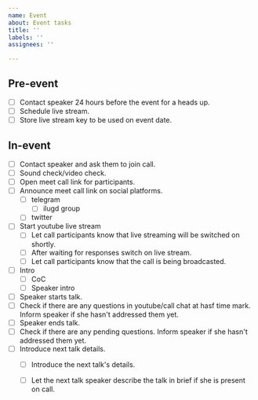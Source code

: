 ```yaml
---
name: Event
about: Event tasks
title: ''
labels: ''
assignees: ''

---
```


## Pre-event

- [ ] Contact speaker 24 hours before the event for a heads up.
- [ ] Schedule live stream.
- [ ] Store live stream key to be used on event date.

## In-event

- [ ] Contact speaker and ask them to join call.
- [ ] Sound check/video check.
- [ ] Open meet call link for participants.
- [ ] Announce meet call link on social platforms.
    - [ ] telegram
        - [ ] ilugd group
    - [ ] twitter
- [ ] Start youtube live stream
    - [ ] Let call participants know that live streaming will be switched on shortly.
    - [ ] After waiting for responses switch on live stream.
    - [ ] Let call participants know that the call is being broadcasted.
- [ ] Intro
    - [ ] CoC
    - [ ] Speaker intro
- [ ] Speaker starts talk.
- [ ] Check if there are any questions in youtube/call chat at hasf time mark. Inform speaker if she hasn't addressed them yet.
- [ ] Speaker ends talk.
- [ ] Check if there are any pending questions. Inform speaker if she hasn't addressed them yet.
- [ ] Introduce next talk details.
    - [ ] Introduce the next talk's details.
    - [ ] Let the next talk speaker describe the talk in brief if she is present on call.


